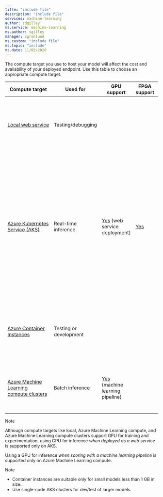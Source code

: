 ```yaml
---
title: "include file"
description: "include file"
services: machine-learning
author: sdgilley
ms.service: machine-learning
ms.author: sgilley
manager: cgronlund
ms.custom: "include file"
ms.topic: "include"
ms.date: 11/02/2020
---
```



The compute target you use to host your model will affect the cost and availability of your deployed endpoint. Use this table to choose an appropriate compute target.

| Compute target | Used for | GPU support | FPGA support | Description |
| ----- | ----- | ----- | ----- | ----- |
| [Local&nbsp;web&nbsp;service](../articles/machine-learning/how-to-deploy-local-container-notebook-vm.md) | Testing/debugging | &nbsp; | &nbsp; | Use for limited testing and troubleshooting. Hardware acceleration depends on use of libraries in the local system.
| [Azure Kubernetes Service (AKS)](../articles/machine-learning/how-to-deploy-azure-kubernetes-service.md) | Real-time inference |  [Yes](../articles/machine-learning/how-to-deploy-inferencing-gpus.md) (web service deployment) | [Yes](../articles/machine-learning/how-to-deploy-fpga-web-service.md)   |Use for high-scale production deployments. Provides fast response time and autoscaling of the deployed service. Cluster autoscaling isn't supported through the Azure Machine Learning SDK. To change the nodes in the AKS cluster, use the UI for your AKS cluster in the Azure portal. <br/><br/> Supported in the designer. |
| [Azure Container Instances](../articles/machine-learning/how-to-deploy-azure-container-instance.md) | Testing or development | &nbsp;  | &nbsp; | Use for low-scale CPU-based workloads that require less than 48 GB of RAM. <br/><br/> Supported in the designer. |
| [Azure Machine Learning compute clusters](../articles/machine-learning/how-to-use-parallel-run-step.md) | Batch&nbsp;inference | [Yes](../articles/machine-learning/how-to-use-parallel-run-step.md) (machine learning pipeline) | &nbsp;  | Run batch scoring on serverless compute. Supports normal and low-priority VMs. |

> [!NOTE]
> Although compute targets like local, Azure Machine Learning compute, and Azure Machine Learning compute clusters support GPU for training and experimentation, using GPU for inference _when deployed as a web service_ is supported only on AKS.
>
> Using a GPU for inference _when scoring with a machine learning pipeline_ is supported only on Azure Machine Learning compute.

> [!NOTE]
> * Container instances are suitable only for small models less than 1 GB in size.
> * Use single-node AKS clusters for dev/test of larger models.